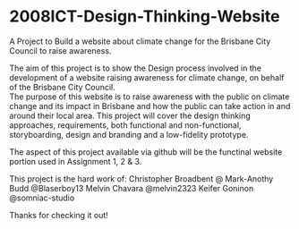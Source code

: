 # 2008ICT-Design-Thinking-Website
A Project to Build a website about climate change for the Brisbane City Council to raise awareness.

The aim of this project is to show the Design process involved in the development of a website raising awareness for climate change, on behalf of the Brisbane City Council.  
The purpose of this website is to raise awareness with the public on climate change and its impact in Brisbane and how the public can take action in and around their local area.
This project will cover the design thinking approaches, requirements, both functional and non-functional, storyboarding, design and branding and a low-fidelity prototype.

The aspect of this project available via github will be the functinal website portion used in Assignment 1, 2 & 3. 

This project is the hard work of:
Christopher Broadbent @ 
Mark-Anothy Budd @Blaserboy13
Melvin Chavara @melvin2323
Keifer Goninon @somniac-studio

Thanks for checking it out!
